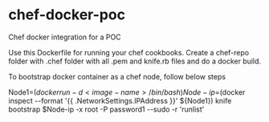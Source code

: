 # chef-docker-poc
Chef docker integration for a POC

Use this Dockerfile for running your chef cookbooks. Create a chef-repo folder with .chef folder with all .pem and knife.rb files and do a docker build. 

To bootstrap docker container as a chef node, follow below steps

Node1=$(docker run -d <image-name> /bin/bash)
Node-ip=$(docker inspect --format '{{ .NetworkSettings.IPAddress }}' ${Node1})
knife bootstrap $Node-ip -x root -P password1 --sudo -r 'runlist'
